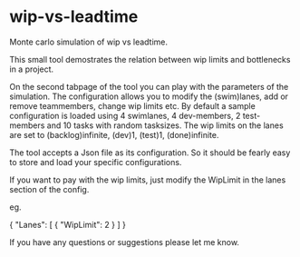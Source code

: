 # wip-vs-leadtime
Monte carlo simulation of wip vs leadtime.

This small tool demostrates the relation between wip limits and bottlenecks in a project.

On the second tabpage of the tool you can play with the parameters of the simulation.
The configuration allows you to modify the (swim)lanes, add or remove teammembers, change wip limits etc.
By default a sample configuration is loaded using 4 swimlanes, 4 dev-members, 2 test-members and 10 tasks with random tasksizes. The wip limits on the lanes are set to (backlog)infinite, (dev)1, (test)1, (done)infinite.

The tool accepts a Json file as its configuration. 
So it should be fearly easy to store and load your specific configurations. 

If you want to pay with the wip limits, just modify the WipLimit in the lanes section of the config.

eg.

{
  "Lanes": [ 
    { "WipLimit": 2 } 
  ]
}

If you have any questions or suggestions please let me know.
